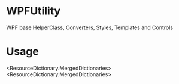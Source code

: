 # WPFUtility
WPF base HelperClass, Converters, Styles, Templates and Controls

# Usage
<ResourceDictionary.MergedDictionaries>
	<ResourceDictionary Source="pack://application:,,,/WpfUtility;component/BaseResourceDictionary.xaml" />
<ResourceDictionary.MergedDictionaries>				